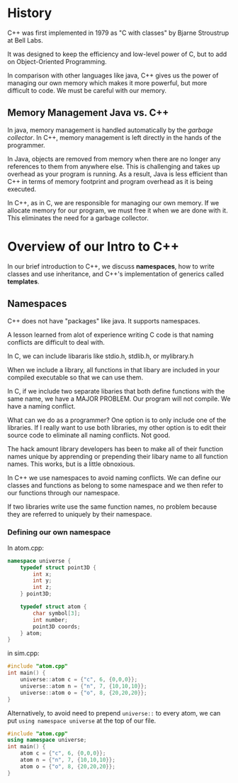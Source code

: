 # History

C++ was first implemented in 1979 as "C with classes" by
Bjarne Stroustrup at Bell Labs.

It was designed to keep the efficiency and low-level power of C, but to add on 
Object-Oriented Programming.

In comparison with other languages like java, C++ gives 
us the power of managing our own memory which makes it
more powerful, but more difficult to code. We must be careful
with our memory.

## Memory Management Java vs. C++

In java, memory management is handled automatically by the *garbage collector*. 
In C++, memory management is left directly in the hands of the programmer.

In Java, objects are removed from memory when there are no longer any references
to them from anywhere else. This is challenging and takes up overhead as
your program is running. As a result, Java is less efficient than C++ in terms
of memory footprint and program overhead as it is being executed.

In C++, as in C, we are responsible for managing our own memory. If we
allocate memory for our program, we must free it when we are done with it.
This eliminates the need for a garbage collector.

# Overview of our Intro to C++

In our brief introduction to C++, we discuss **namespaces**,
how to write classes and use inheritance, and C++'s implementation
of generics called **templates**.

## Namespaces

C++ does not have "packages" like java. It supports
namespaces.

A lesson learned from alot of experience writing C code is
that naming conflicts are difficult to deal with.

In C, we can include libararis like stdio.h, stdlib.h,
or mylibrary.h

When we include a library, all functions in that libary
are included in your compiled executable so that we can 
use them.

In C, if we include two separate libaries that both
define functions with the same name, we have a MAJOR PROBLEM.
Our program will not compile. We have a naming conflict.

What can we do as a programmer? One option is to only include
one of the libraries. If I really want to use both libraries,
my other option is to edit their source code to eliminate all
naming conflicts. Not good.

The hack amount library developers has been to make all of
their function names unique by apprending or prepending their
libary name to all function names. This works, but is a little
obnoxious.

In C++ we use namespaces to avoid naming conflicts. We can
define our classes and functions as belong to some namespace
and we then refer to our functions through our namespace.

If two libraries write use the same function names, no problem
because they are referred to uniquely by their namespace.

### Defining our own namespace

In atom.cpp:

```C++
namespace universe {
    typedef struct point3D {
        int x;
        int y;
        int z;
    } point3D;

    typedef struct atom {
        char symbol[3];
        int number;
        point3D coords;
    } atom;
}
```

in sim.cpp:
```C++
#include "atom.cpp"
int main() {
    universe::atom c = {"c", 6, {0,0,0}};
    universe::atom n = {"n", 7, {10,10,10}};
    universe::atom o = {"o", 8, {20,20,20}};
}
```

Alternatively, to avoid need to prepend `universe::` to every atom,
we can put `using namespace universe` at the top of our file.

```C++
#include "atom.cpp"
using namespace universe;
int main() {
    atom c = {"c", 6, {0,0,0}};
    atom n = {"n", 7, {10,10,10}};
    atom o = {"o", 8, {20,20,20}};
}
```
